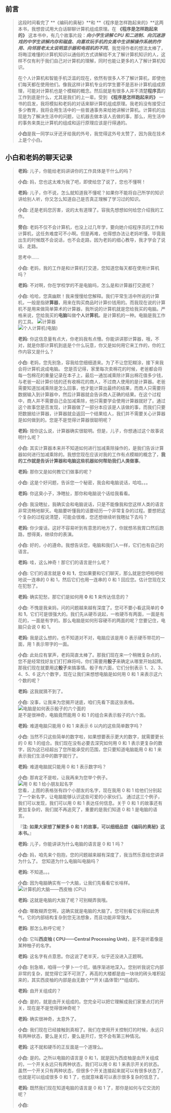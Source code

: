 ## 前言

> 这段时间看完了 **《编码的奥秘》**和 **《程序是怎样跑起来的》**这两本书，我想尝试用大白话聊聊计算机组成原理。在 **《程序是怎样跑起来的》** 这本书中，有几个故事片段：***向小学生讲解 CPU 和二进制、向沉迷游戏的中学生讲解内存和磁盘、向喜欢玩手机的女高中生讲解操作系统的作用、向邻居老太太说明显示器和电视机的不同***。我觉得作者的想法太棒了，将晦涩难懂的计算机知识以通俗的方式讲解给不太了解计算机知识的人，这样不仅有利于我们自己对计算机的理解，同时也能让更多的人了解计算机知识。  
> 
>  在个人计算机和智能手机泛滥的现在，依然有很多人不了解计算机，即使他们每天都在使用他们。像我这样计算机专业的学生要不是恶补计算机组成原理，可能对计算机也是个模糊的概念。然后就是有很多人并不清楚**程序员**的工作到底是什么，尤其是我们的上一辈。受到 **《程序是怎样跑起来的》** 一书的启发，我将模拟和老妈的对话来聊计算机组成原理。我老妈没有接受过多少教育，我将会用生活中的一些普通事务来给她讲解计算机。计算机的出现是为了解决生活中的问题，让机器去做本该人去做的事，那么，用生活中的事务来类比计算机的组成和运行原理应该是行得通的。 
>
> **小白**是我一同学以牙还牙给我的外号，我觉得这外号太赞了，因为我在技术上是个小白。

## 小白和老妈的聊天记录

> **老妈:** 儿子，你能给老妈讲讲你的工作具体是干什么的吗？  
>
> **小白:** 妈，您也这太难为我了吧，即使给您了说了，您也不懂啊！  
>
> **老妈:** 儿子，你不说，怎么就知道我不懂呢？如果你不能将自己所学的知识讲给别人听，你又怎么知道自己是否真正理解了学习过的知识。
>
> **小白:** 还是老妈您厉害，说的太有道理了。容我先想想如何给您介绍我的工作。
>
> **旁白:** 老妈不仅不会计算机，也没上过几年学，要向她介绍程序员的工作和计算机，这任务难度可不小啊。但是再难，也得想办法让老妈听懂，毕竟我出生的时候既不会说话，也不会走路，因为老妈的细心教导，我才学会了说话、走路。
>
> 思考中......
> 
> **小白:** 老妈，我的工作是和计算机打交道，您知道您每天都在使用计算机吗？
> 
> **老妈:** 不对啊，你在学校学的不是电脑吗，怎么是和计算器打交道呢？
>
> **小白:** 哈哈，您真幽默！我来慢慢给您解释。我们平常生活中所说的计算机，一般是指**计算器**，用来在购买商品时计算价钱用的。而我现在说的计算机不是用来做简单算术的计算器，我所说的计算机就是您给我买的电脑。严格来说，您给我买的**电脑**叫做**个人计算机**，是计算机的一种。电脑是我工作的工具。
![计算器](http://upload-images.jianshu.io/upload_images/2180894-5abc881688df65c8.png?imageMogr2/auto-orient/strip%7CimageView2/2/w/1240)   
![个人计算机(电脑)](http://upload-images.jianshu.io/upload_images/2180894-eb67b4a3ba53b6b4.png?imageMogr2/auto-orient/strip%7CimageView2/2/w/1240)         
>
> **老妈:** 你这信息量有点大，你老妈我有点懵。你能讲讲那计算器，哦，不对，就是你那计算机到底是个什么玩意，你又是如何用它来工作的，你的工作内容又是什么？
> 
> **小白:** 老妈，您先别急，容我给您细细道来。为了不让您犯糊涂，接下来我会将计算机说成电脑。
>您是否记得，家里每次卖棉花的时候，老爸都会将每一包棉花的重量记录在本子上，最后一通加减乘除计算出棉花值多少钱，与老爸一起计算价钱的还有收棉花的商人，不过商人使用的是计算器。老爸需要知道加减乘除是怎么回事，他才能计算出最终的结果，而商人只需要将数据输入到计算器中，然后计算器就会告诉商人正确的结果。在这个过程中，商人并不需要自己会加减乘除，他只需要学会使用计算器就好了。通过这个故事您是否发现，计算器做了一部分本应该是人该做的事，而我们只要把数据给计算器，计算器就会返回一个结果给人，我们并不需要关心计算器是如何做到的。您是不是觉得计算器很聪明呢？
>
> **老妈:** 按你这么说，计算器确实很聪明。但是，儿子，你想通过这个故事说明什么呢？
>
> **小白:** 其实计算器本来并不知道如何进行加减乘除操作的，是我们告诉计算器如何进行加减乘除的。我想您现在应该对我的工作有点模糊的概念了，**我的工作就是告诉计算器和电脑这些机器如何帮助我们人类做事**。
>
> **老妈:** 那你又是如何教它们做事的呢？
>
> **小白:** 这是个好问题，告诉您一个秘密，我会和电脑说话，哈哈。。。
>
> **老妈:** 你这臭小子，净瞎扯，那你和电脑说个话给我看看。
>
> **小白:** 我没瞎扯，我确实会和电脑说话，只是不能像我和您这样人类的语言非常流畅地聊天。电脑要听懂我的话要经历一个非常复杂的过程。要想把这个复杂的过程说清楚，可能会很难，您还想继续听我瞎扯下去吗？
>
> **老妈:** 你少废话，这好不容易听到有意思的地方了，你就想吊我胃口然后跑路，想得美，继续你的表演。
>
> **小白:** 好的，小的遵命。我想告诉您，电脑和我们人一样，它们也有自己的语言。
>
> **老妈:** 哇，这么神奇！那它们的语言是什么呢？
>
> **小白:** 它们的语言就是 **0** 和 **1**，您如果要和它们聊天，那么就是您吧啦吧啦地说一连串的 0 和 1，然后它们也用一连串的 0 和 1 回应您。估计您现在又在犯愁了。
> 
> **老妈:** 确实犯愁，那它们是如何用 **0** 和 **1** 来传达信息的？
>
> **小白:** 不愧是我亲妈，问的问题越来越有深度了。您可不要小看这简单的 **0** 和 **1**，它们可是很强大的。我们先从硬币说起，一枚硬币有两面，一面是有花的，一面是有字的。那么电脑是如何形容硬币的两面的呢？您要记住，电脑只会说 0 和 1。
>
> **老妈:** 我是这么想的，也不知道对不对，电脑应该是用 0 表示硬币带花的一面，用 1 表示带字的一面。
> 
> **小白:** 此处应有掌声，老妈简直太棒了。那我们现在来一个稍微复杂点的，您不是经常找好友们打打麻将吗，你们需要用**骰子**来确定从哪里开始起牌。那我们现在就要用这**骰子**来搞事情。骰子有六面，它们分别表示 1、2、3、4、5、6 这六个数字，现在让我们来想想电脑是如何用 0 和 1 来表示这六个数的呢？
>
> **老妈:** 这我就猜不到了。
>
> **小白:** 没事，让我来为您揭开谜底，咱们先看下面这张表格。
> ![电脑是如何表示骰子的六个面的](http://upload-images.jianshu.io/upload_images/2180894-456a1099ed8ef81e.png?imageMogr2/auto-orient/strip%7CimageView2/2/w/1240)    
> 是不是很神奇，电脑竟然能用 0 和 1 的组合来表示骰子的六个面。
>
> **老妈:** 难道电脑只能用 0 和 1 来表示 6 以内的这些简单数字吗？
>
> **小白:** 当然不只这些简单的数字啦，如果想要表示更大的数字，就需要更长的 0 和 1 的组合。我们现在没有必要去深究如何用 0 和 1 表示更复杂的数字，因为这已经超出了您所能承受的范围，您只要知道电脑能用 0 和 1 来表示我们生活中的数字就行了。
>
> **老妈:** 难道电脑就只能用 0 和 1 表示数字吗？
> 
> **小白:** 那肯定不是啦，让我再来为您举个例子。
> ![用 0 和 1 给小朋友起名字](http://upload-images.jianshu.io/upload_images/2180894-ccb753377b6eadf2.PNG?imageMogr2/auto-orient/strip%7CimageView2/2/w/1240)      
> 您看，上图的表格张有四个小朋友的名字，现在我用 0 和 1 给他们分别起了一个新名字，让电脑能够认识这些可爱的小家伙们。
> 通过这三个例子，我们可以发现，我们可以用 0 和 1 表达任何信息。关于 0 和 1 的故事还有更加复杂的，我们就不再追究了，重要的是我们知道 0 和 1 是电脑的语言。
>
>『**注: 如果大家想了解更多 0 和 1 的故事，可以细细品尝 《编码的奥秘》这本书。**』
>
> **老妈:** 儿子，你能讲讲为什么电脑的语言是 0 和 1 吗？
>
> **小白:** 妈，咱先来个抱抱，您的问题越来越有深度了，我当然乐意给您讲讲为什么了。
> 您知道为什么电脑叫电脑吗？
>
> **老妈:** 不知道。。。
>
> **小白:** 因为电脑确实有一个大脑，让我们先看看它长啥样。    
> ![计算机的大脑——西皮柚 (CPU)](http://upload-images.jianshu.io/upload_images/2180894-924254643c2676c9.png?imageMogr2/auto-orient/strip%7CimageView2/2/w/1240)          
>
> **老妈:** 这就是电脑的大脑了呢？可别糊弄我哦。
>
> **小白:** 哪敢糊弄您啊，这确实就是电脑的大脑了。您可别看它长得如此秀气，它的内部结构复杂到您无法想象，而且功能非常强大。
>
> **老妈:** 那怎么称呼它呢？
>
> **小白:** 它叫**西皮柚 ( CPU——Central Processing Unit)**，是不是听着像是某种柚子的名字。
>
> **老妈:** 这名字有点意思。你这说了老半天，似乎还没进入正题啊。
>
> **小白:** 别急嘛，咱得一个萝卜一个坑，循序渐进地深入。您别听我说它内部非常的复杂，就觉得它深不可测了，再高的大楼都是由一块块的砖头堆积起来的，其实西皮柚的内部是由无数个**开关(晶体管)**组成的。
>
> **老妈:** 由开关组成的？
>
> **小白:** 是的，就是由开关组成的。您完全可以把它理解成我们家里点灯的开关，现在是不是觉得很神奇呢？
>
> **老妈:** 确实很神奇，太意外了。
>
> **小白:** 我们现在已经接触到真相了。我们在使用开关控制灯的时候，永远只有两种状态，要么是关灯，要么是开灯，觉不会有第三种情况。
> 
> **老妈:** 这不就和硬币的正反面是一个道理么。
>
> **小白:** 是的。之所以电脑的语言是 0 和 1，就是因为西皮柚是由开关组成的，一个开关永远只有两种状态，我们可以用 0 和 1 来表示开关的状态。虽然一个开关只有两种状态，但很多个开关连接起来就可以有很多状态了，也就是可以组成很多 0 和 1 了，也就意味着可以表示很多复杂的信息了。
>
> **老妈:** 既然我们现在知道电脑的语言是 0 和 1 了，那你是如何与它交流的呢？
>
> **小白:** 





